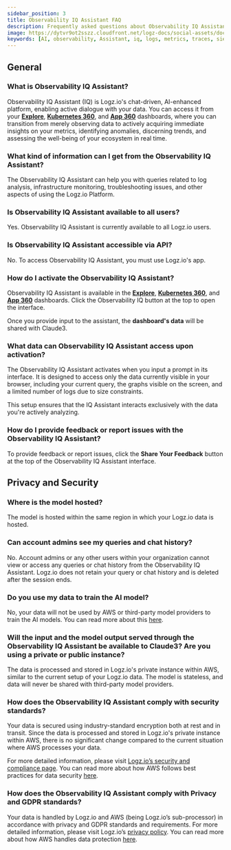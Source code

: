```yaml
---
sidebar_position: 3
title: Observability IQ Assistant FAQ
description: Frequently asked questions about Observability IQ Assistant
image: https://dytvr9ot2sszz.cloudfront.net/logz-docs/social-assets/docs-social.jpg
keywords: [AI, observability, Assistant, iq, logs, metrics, traces, siem, insights, analysis, services, logz.io]
---
```


## General

### What is Observability IQ Assistant?

Observability IQ Assistant (IQ) is Logz.io's chat-driven, AI-enhanced platform, enabling active dialogue with your data. You can access it from your **[Explore](https://app.logz.io/#/dashboard/explore)**, **[Kubernetes 360](https://app.logz.io/#/dashboard/observability/k8s360)**, and **[App 360](https://app.logz.io/#/dashboard/spm/services/table)** dashboards, where you can transition from merely observing data to actively acquiring immediate insights on your metrics, identifying anomalies, discerning trends, and assessing the well-being of your ecosystem in real time.

### What kind of information can I get from the Observability IQ Assistant? 

The Observability IQ Assistant can help you with queries related to log analysis, infrastructure monitoring, troubleshooting issues, and other aspects of using the Logz.io Platform.

### Is Observability IQ Assistant available to all users?

Yes. Observability IQ Assistant is currently available to all Logz.io users.

### Is Observability IQ Assistant accessible via API?

No. To access Observability IQ Assistant, you must use Logz.io's app.

### How do I activate the Observability IQ Assistant?

Observability IQ Assistant is available in the **[Explore](https://app.logz.io/#/dashboard/explore)**, **[Kubernetes 360](https://app.logz.io/#/dashboard/observability/k8s360)**, and **[App 360](https://app.logz.io/#/dashboard/spm/services/table)** dashboards. Click the Observability IQ button at the top to open the interface.

Once you provide input to the assistant, the **dashboard's data** will be shared with Claude3.

### What data can Observability IQ Assistant access upon activation?

The Observability IQ Assistant activates when you input a prompt in its interface. It is designed to access only the data currently visible in your browser, including your current query, the graphs visible on the screen, and a limited number of logs due to size constraints. 

This setup ensures that the IQ Assistant interacts exclusively with the data you're actively analyzing.


### How do I provide feedback or report issues with the Observability IQ Assistant? 

To provide feedback or report issues, click the **Share Your Feedback** button at the top of the Observability IQ Assistant interface.



## Privacy and Security

### Where is the model hosted?

The model is hosted within the same region in which your Logz.io data is hosted. 

### Can account admins see my queries and chat history?

No. Account admins or any other users within your organization cannot view or access any queries or chat history from the Observability IQ Assistant. Logz.io does not retain your query or chat history and is deleted after the session ends.

### Do you use my data to train the AI model?

No, your data will not be used by AWS or third-party model providers to train the AI models. You can read more about this [here](https://aws.amazon.com/bedrock/faqs/#product-faqs#bedrock-faqs#security-and-privacy).


### Will the input and the model output served through the Observability IQ Assistant be available to Claude3? Are you using a private or public instance?

The data is processed and stored in Logz.io's private instance within AWS, similar to the current setup of your Logz.io data. The model is stateless, and data will never be shared with third-party model providers.

### How does the Observability IQ Assistant comply with security standards?

Your data is secured using industry-standard encryption both at rest and in transit. Since the data is processed and stored in Logz.io's private instance within AWS, there is no significant change compared to the current situation where AWS processes your data.

For more detailed information, please visit [Logz.io’s security and compliance page](https://logz.io/platform/features/soc-2-compliance/). You can read more about how AWS follows best practices for data security [here](https://aws.amazon.com/bedrock/faqs/#product-faqs#bedrock-faqs#general:~:text=Why%20should%20I%20use%20Amazon%20Bedrock%3F).

### How does the Observability IQ Assistant comply with Privacy and GDPR standards?​

Your data is handled by Logz.io and AWS (being Logz.io’s sub-processor) in accordance with privacy and GDPR standards and requirements. For more detailed information, please visit Logz.io’s [privacy policy](https://logz.io/about-us/privacy-policy/). You can read more about how AWS handles data protection [here](https://docs.aws.amazon.com/bedrock/latest/userguide/data-protection.html).

